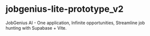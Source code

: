 # jobgenius-lite-prototype_v2
JobGenius AI - One application, Infinite opportunities, Streamline job hunting with Supabase + Vite.

